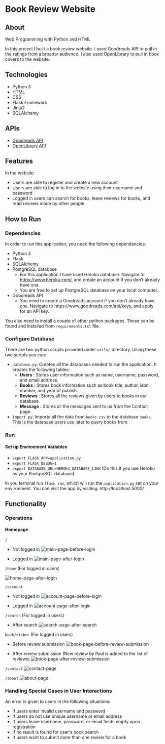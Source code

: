# Book Review Website

## About
Web Programming with Python and HTML

In this project I built a book review website. I used Goodreads API to pull in the ratings from a broader audience. I also used OpenLibrary to pull in book covers to the website.

## Technologies
- Python 3
- HTML
- CSS
- Flask Framework
- Jinja2
- SQLAlchemy

## APIs

- [Goodreads API](https://www.goodreads.com/api)
- [OpenLibrary API](https://openlibrary.org/dev/docs/api/covers)

## Features
In the website:
- Users are able to register and create a new account
- Users are able to log in to the website using their username and password
- Logged in users can search for books, leave reviews for books, and read reviews made by other people

## How to Run
### Dependencies

In order to run this application, you need the following dependencies:

- Python 3
- Flask 
- SQLAlchemy
- PostgreSQL database
    - For this application I have used Heroku database. 
      Navigate to https://www.heroku.com/, and create an account if you don’t already have one.
    - You are free to set up PostgreSQL database on your local computer.
- Goodreads API
    - You need to create a Goodreads account if you don't already have one.
      Navigate to https://www.goodreads.com/api/keys, and apply for an API key.

You also need to install a couple of other python packages. Those can be found and installed from `requirements.txt` file.

### Configure Database

There are two python scripts provided under `utils/` directory. Using these two scripts you can:
- `database.py`: Creates all the databases needed to run the application. It creates the following tables:
    - **Users** : Stores user information such as name, username, password, and email address.
    - **Books** : Stores book information such as book title, author, isbn number, and year of publish.
    - **Reviews** : Stores all the reviews given by users to books in our database.
    - **Message** : Stores all the messages sent to us from the Contact page.
- `import.py`: Imports all the data from `books.csv` to the database `books`. This is the database users use later to query books from.

### Run
#### Set up Environment Variables
- `export FLASK_APP=application.py`
- `export FLASK_DEBUG=1`
- `export DATABASE_URL=HEROKU_DATABASE_LINK` (Do this if you use Heroku as your PostgreSQL database)

In you terminal run `flask run`, which will run the `application.py` set on your environment. You can visit the app by visiting: http://localhost:5000/

## Functionality
### Operations

#### Homepage
`/` 
- Not logged in
![main-page-before-login](https://github.com/Nazaniiin/Book_Review_Website/blob/master/screenshots/main-page-before-login.png)

- Logged in
![main-page-after-login](https://github.com/Nazaniiin/Book_Review_Website/blob/master/screenshots/main-page-after-login.png)

`/home` (For logged in users)

![home-page-after-login](https://github.com/Nazaniiin/Book_Review_Website/blob/master/screenshots/home-page-after-login.png)

`/account`

- Not logged in
![account-page-before-login](https://github.com/Nazaniiin/Book_Review_Website/blob/master/screenshots/account-page-before-login.png)

- Logged in
![account-page-after-login](https://github.com/Nazaniiin/Book_Review_Website/blob/master/screenshots/account-page-after-login.png)

`/search` (For logged in users)

- After search
![search-page-after-search](https://github.com/Nazaniiin/Book_Review_Website/blob/master/screenshots/search-page-after-search.png)

`book/<isbn>` (For logged in users)

- Before review submission
![book-page-before-review-submission](https://github.com/Nazaniiin/Book_Review_Website/blob/master/screenshots/book-page-before-review-submission.png)

- After review submission (New review by Paul is added to the list of reviews)
![book-page-after-review-submission](https://github.com/Nazaniiin/Book_Review_Website/blob/master/screenshots/book-page-after-review-submission.png)

`/contact`
![contact-page](https://github.com/Nazaniiin/Book_Review_Website/blob/master/screenshots/contact-page.png)

`/about`
![about-page](https://github.com/Nazaniiin/Book_Review_Website/blob/master/screenshots/about-page.png)

### Handling Special Cases in User Interactions

An error is given to users in the following situations:

- If users enter invalid username and password
- If users do not use unique username or email address
- If users leave username, password, or email fields empty upon registration
- If no result is found for user's book search
- If users want to submit more than one review for a book
